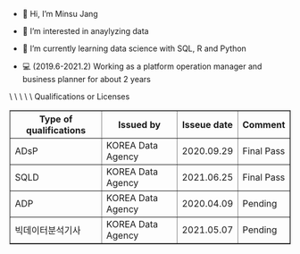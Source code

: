 - 👋 Hi, I’m Minsu Jang
- 👀 I’m interested in anaylyzing data 
- 🌱 I’m currently learning data science with SQL, R and Python


- :computer: (2019.6-2021.2) Working as a platform operation manager and business planner for about 2 years 
<html>
<head>
<meta charset="EUC-KR">
	\
	\
	\
	\
	\
Qualifications or Licenses 
</head>
<body>
    <table border="1">
	<th>Type of qualifications</th>
	<th>Issued by</th>	
	<th>Isseue date</th>
	<th>Comment</th>
	<tr><!-- 첫번째 줄 시작 -->
	    <td>ADsP</td>
	    <td>KOREA Data Agency</td>
	    <td>2020.09.29</td>
	    <td>Final Pass</td>
	</tr><!-- 첫번째 줄 끝 -->
	<tr><!-- 두번째 줄 시작 -->
	    <td>SQLD</td>
	    <td>KOREA Data Agency</td>
	    <td>2021.06.25</td>
	    <td>Final Pass</td>
	</tr><!-- 두번째 줄 끝 -->
	<tr><!-- 첫번째 줄 시작 -->
	    <td>ADP</td>
	    <td>KOREA Data Agency</td>
	    <td>2020.04.09</td>
	    <td>Pending</td>
	</tr><!-- 첫번째 줄 끝 -->
	<tr><!-- 두번째 줄 시작 -->
	    <td>빅데이터분석기사</td>
	    <td>KOREA Data Agency</td>
	    <td>2021.05.07</td>
	    <td>Pending</td>
	</tr><!-- 두번째 줄 끝 -->
    </table>
</body>
</html>
